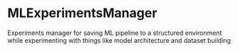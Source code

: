 # MLExperimentsManager
Experiments manager for saving ML pipeline to a structured environment while experimenting with things like model architecture and dataset building
